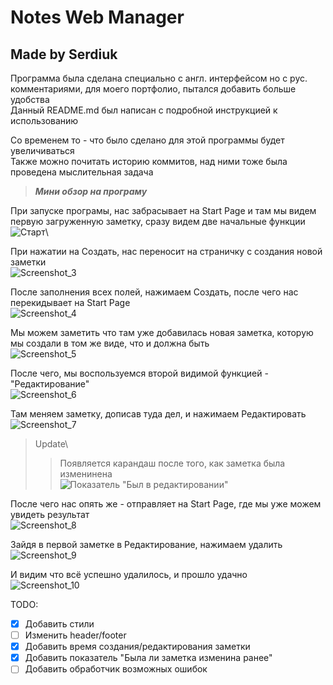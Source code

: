 # Notes Web Manager
## Made by Serdiuk

Программа была сделана специально с англ. интерфейсом но с рус. комментариями, для моего портфолио, пытался добавить больше удобства\
Данный README.md был написан с подробной инструкцией к использованию

Со временем то - что было сделано для этой программы будет увеличиваться\
Также можно почитать историю коммитов, над ними тоже была проведена мыслительная задача

>___Мини обзор на програму___

При запуске програмы, нас забрасывает на Start Page и там мы видем первую загруженную заметку, сразу видем две начальные функции\
![Старт](https://user-images.githubusercontent.com/85077180/196522509-63570379-952b-43b2-98eb-ab039638bf98.png)\

При нажатии на Создать, нас переносит на страничку с создания новой заметки\
![Screenshot_3](https://user-images.githubusercontent.com/85077180/196522515-42f7c4a6-36df-40d7-8453-06cacd7696bd.png)

После заполнения всех полей, нажимаем Создать, после чего нас перекидывает на Start Page\
![Screenshot_4](https://user-images.githubusercontent.com/85077180/196522521-d1da0361-f492-42a0-92f7-7e780b9814ff.png)

Мы можем заметить что там уже добавилась новая заметка, которую мы создали в том же виде, что и должна быть\
![Screenshot_5](https://user-images.githubusercontent.com/85077180/196522523-986163a0-3329-4a7e-b09f-5190ddbf6ea7.png)

После чего, мы воспользуемся второй видимой функцией - "Редактирование"\
![Screenshot_6](https://user-images.githubusercontent.com/85077180/196522526-42eea59a-fe15-4e9c-8487-0ede11867d75.png)

Там меняем заметку, дописав туда дел, и нажимаем Редактировать\
![Screenshot_7](https://user-images.githubusercontent.com/85077180/196522527-92f7fc4b-217a-43a0-9076-d6feeecc9c09.png)


>Update\
>>Появляется карандаш после того, как заметка была изменинена\
![Показатель "Был в редактировании"](https://user-images.githubusercontent.com/85077180/196662949-3cbdaf1b-d2e3-4694-a8e5-c04aec0fbf5b.png)


После чего нас опять же - отправляет на Start Page, где мы уже можем увидеть результат\
![Screenshot_8](https://user-images.githubusercontent.com/85077180/196522529-12062c59-0e0c-4ab8-b3ae-2f3b0f28e0ae.png)

Зайдя в первой заметке в Редактирование, нажимаем удалить\
![Screenshot_9](https://user-images.githubusercontent.com/85077180/196522531-0a88811e-9501-4233-be16-3684cc3cff2e.png)

И видим что всё успешно удалилось, и прошло удачно\
![Screenshot_10](https://user-images.githubusercontent.com/85077180/196522533-91a1fc14-7ee2-41fb-9a5b-1fb8a9c0f51b.png)

TODO:

- [x] Добавить стили
- [ ] Изменить header/footer
- [x] Добавить время создания/редактирования заметки
- [x] Добавить показатель "Была ли заметка изменина ранее"
- [ ] Добавить обработчик возможных ошибок

